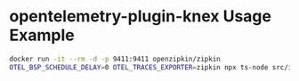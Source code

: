 # opentelemetry-plugin-knex Usage Example

```sh
docker run -it --rm -d -p 9411:9411 openzipkin/zipkin
OTEL_BSP_SCHEDULE_DELAY=0 OTEL_TRACES_EXPORTER=zipkin npx ts-node src/index.ts
```